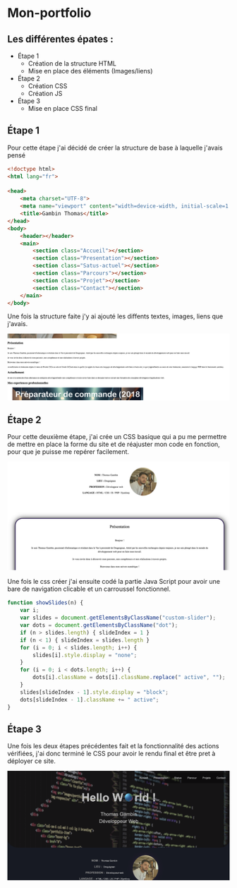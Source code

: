 # Mon-portfolio

## Les différentes épates :

* Étape 1
  * Création de la structure HTML
  * Mise en place des éléments (Images/liens)
* Étape 2
  * Création CSS
  * Création JS
* Étape 3
  * Mise en place CSS final

## Étape 1

Pour cette étape j'ai décidé de créer la structure de base à laquelle j'avais pensé

```html
<!doctype html>
<html lang="fr">

<head>
    <meta charset="UTF-8">
    <meta name="viewport" content="width=device-width, initial-scale=1.0">
    <title>Gambin Thomas</title>
</head>
<body>
    <header></header>
    <main>
        <section class="Accueil"></section>
        <section class="Presentation"></section>
        <section class="Satus-actuel"></section>
        <section class="Parcours"></section>
        <section class="Projet"></section>
        <section class="Contact"></section>
    </main>
</body>
```

Une fois la structure faite j'y ai ajouté les diffents textes, images, liens que j'avais.

![Structure de base](Images/Structure-de-base1.png)

## Étape 2

Pour cette deuxième étape, j'ai crée un CSS basique qui a pu me permettre de mettre en place la forme du site et de réajuster mon code en fonction, pour que je puisse me repérer facilement.

![Css-de-base](Images/css-de-base-1.png)

Une fois le css créer j'ai ensuite codé la partie Java Script pour avoir une bare de navigation clicable et un carroussel fonctionnel.

```javascript
function showSlides(n) {
    var i;
    var slides = document.getElementsByClassName("custom-slider");
    var dots = document.getElementsByClassName("dot");
    if (n > slides.length) { slideIndex = 1 }
    if (n < 1) { slideIndex = slides.length }
    for (i = 0; i < slides.length; i++) {
        slides[i].style.display = "none";
    }
    for (i = 0; i < dots.length; i++) {
        dots[i].className = dots[i].className.replace(" active", "");
    }
    slides[slideIndex - 1].style.display = "block";
    dots[slideIndex - 1].className += " active";
}
```

## Étape 3

Une fois les deux étapes précédentes fait et la fonctionnalité des actions vérifiées, j'ai donc terminé le CSS pour avoir le rendu final et être pret à déployer ce site.

![final](Images/final.png)


